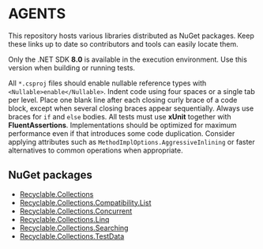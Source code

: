 # AGENTS

This repository hosts various libraries distributed as NuGet packages. Keep these links up to date so contributors and tools can easily locate them.

Only the .NET SDK **8.0** is available in the execution environment. Use this version when building or running tests.

All `*.csproj` files should enable nullable reference types with `<Nullable>enable</Nullable>`.
Indent code using four spaces or a single tab per level. Place one blank line after each closing curly brace of a code block, except when several closing braces appear sequentially. Always use braces for `if` and `else` bodies.
All tests must use **xUnit** together with **FluentAssertions**.
Implementations should be optimized for maximum performance even if that introduces some code duplication. Consider applying attributes such as `MethodImplOptions.AggressiveInlining` or faster alternatives to common operations when appropriate.

## NuGet packages
- [Recyclable.Collections](https://github.com/mlemanczyk/Recyclable.Collections)
- [Recyclable.Collections.Compatibility.List](https://github.com/mlemanczyk/Recyclable.Collections.Compatibility.List)
- [Recyclable.Collections.Concurrent](https://github.com/mlemanczyk/Recyclable.Collections.Concurrent)
- [Recyclable.Collections.Linq](https://github.com/mlemanczyk/Recyclable.Collections.Linq)
- [Recyclable.Collections.Searching](https://github.com/mlemanczyk/Recyclable.Collections.Searching)
- [Recyclable.Collections.TestData](https://github.com/mlemanczyk/Recyclable.Collections.TestData)
